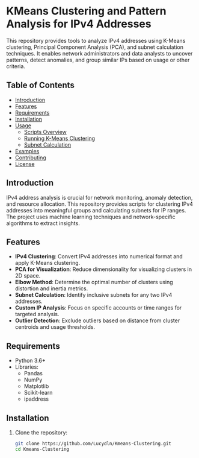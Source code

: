# KMeans Clustering and Pattern Analysis for IPv4 Addresses

This repository provides tools to analyze IPv4 addresses using K-Means clustering, Principal Component Analysis (PCA), and subnet calculation techniques. It enables network administrators and data analysts to uncover patterns, detect anomalies, and group similar IPs based on usage or other criteria.

## Table of Contents
- [Introduction](#introduction)
- [Features](#features)
- [Requirements](#requirements)
- [Installation](#installation)
- [Usage](#usage)
  - [Scripts Overview](#scripts-overview)
  - [Running K-Means Clustering](#running-k-means-clustering)
  - [Subnet Calculation](#subnet-calculation)
- [Examples](#examples)
- [Contributing](#contributing)
- [License](#license)

## Introduction

IPv4 address analysis is crucial for network monitoring, anomaly detection, and resource allocation. This repository provides scripts for clustering IPv4 addresses into meaningful groups and calculating subnets for IP ranges. The project uses machine learning techniques and network-specific algorithms to extract insights.

## Features

- **IPv4 Clustering**: Convert IPv4 addresses into numerical format and apply K-Means clustering.
- **PCA for Visualization**: Reduce dimensionality for visualizing clusters in 2D space.
- **Elbow Method**: Determine the optimal number of clusters using distortion and inertia metrics.
- **Subnet Calculation**: Identify inclusive subnets for any two IPv4 addresses.
- **Custom IP Analysis**: Focus on specific accounts or time ranges for targeted analysis.
- **Outlier Detection**: Exclude outliers based on distance from cluster centroids and usage thresholds.

## Requirements

- Python 3.6+
- Libraries:
  - Pandas
  - NumPy
  - Matplotlib
  - Scikit-learn
  - ipaddress

## Installation

1. Clone the repository:
   ```bash
   git clone https://github.com/Lucydln/Kmeans-Clustering.git
   cd Kmeans-Clustering

